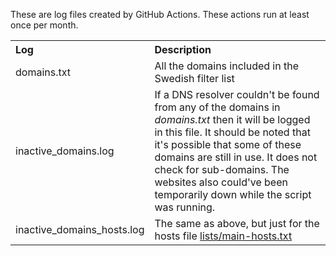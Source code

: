 These are log files created by GitHub Actions. These actions run at least once per month.

<table>
  <tr align="left">
    <th>Log</th>
    <th>Description</th>
  </tr>
  <tr>
    <td>domains.txt</td>
    <td>All the domains included in the Swedish filter list</td>
  </tr>
  <tr>
    <td>inactive_domains.log</td>
    <td>If a DNS resolver couldn't be found from any of the domains in <i>domains.txt</i> then it will be logged in this file. It should be noted that it's possible that some of these domains are still in use. It does not check for sub-domains. The websites also could've been temporarily down while the script was running.</td>
  </tr>
  <tr>
    <td>inactive_domains_hosts.log</td>
    <td>The same as above, but just for the hosts file <a href="https://github.com/lassekongo83/filter-checks/blob/main/lists/main-hosts.txt">lists/main-hosts.txt</a></td>
  </tr>
</table>
